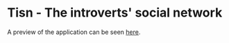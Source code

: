 # Tisn - The introverts' social network

A preview of the application can be seen [here](https://albertopdrf.github.io/tisn/).
